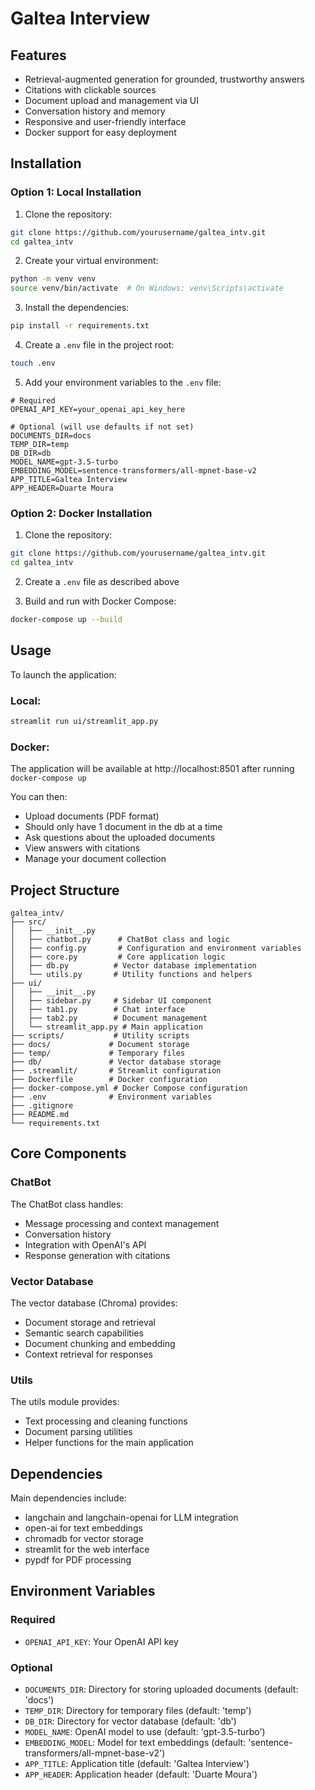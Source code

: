 # Galtea Interview

## Features

- Retrieval-augmented generation for grounded, trustworthy answers
- Citations with clickable sources
- Document upload and management via UI
- Conversation history and memory
- Responsive and user-friendly interface
- Docker support for easy deployment

## Installation

### Option 1: Local Installation

1. Clone the repository:
```sh
git clone https://github.com/yourusername/galtea_intv.git
cd galtea_intv
```

2. Create your virtual environment:
```sh
python -m venv venv
source venv/bin/activate  # On Windows: venv\Scripts\activate
```

3. Install the dependencies:
```sh
pip install -r requirements.txt
```

4. Create a `.env` file in the project root:
```sh
touch .env
```

5. Add your environment variables to the `.env` file:
```env
# Required
OPENAI_API_KEY=your_openai_api_key_here

# Optional (will use defaults if not set)
DOCUMENTS_DIR=docs
TEMP_DIR=temp
DB_DIR=db
MODEL_NAME=gpt-3.5-turbo
EMBEDDING_MODEL=sentence-transformers/all-mpnet-base-v2
APP_TITLE=Galtea Interview
APP_HEADER=Duarte Moura
```

### Option 2: Docker Installation

1. Clone the repository:
```sh
git clone https://github.com/yourusername/galtea_intv.git
cd galtea_intv
```

2. Create a `.env` file as described above

3. Build and run with Docker Compose:
```sh
docker-compose up --build
```

## Usage

To launch the application:

### Local:
```sh
streamlit run ui/streamlit_app.py
```

### Docker:
The application will be available at http://localhost:8501 after running `docker-compose up`

You can then:
- Upload documents (PDF format)
- Should only have 1 document in the db at a time
- Ask questions about the uploaded documents
- View answers with citations
- Manage your document collection

## Project Structure

```
galtea_intv/
├── src/
│   ├── __init__.py
│   ├── chatbot.py      # ChatBot class and logic
│   ├── config.py       # Configuration and environment variables
│   ├── core.py         # Core application logic
│   ├── db.py          # Vector database implementation
│   └── utils.py       # Utility functions and helpers
├── ui/
│   ├── __init__.py
│   ├── sidebar.py     # Sidebar UI component
│   ├── tab1.py        # Chat interface
│   ├── tab2.py        # Document management
│   └── streamlit_app.py # Main application
├── scripts/           # Utility scripts
├── docs/             # Document storage
├── temp/             # Temporary files
├── db/               # Vector database storage
├── .streamlit/       # Streamlit configuration
├── Dockerfile        # Docker configuration
├── docker-compose.yml # Docker Compose configuration
├── .env              # Environment variables
├── .gitignore
├── README.md
└── requirements.txt
```

## Core Components

### ChatBot
The ChatBot class handles:
- Message processing and context management
- Conversation history
- Integration with OpenAI's API
- Response generation with citations

### Vector Database
The vector database (Chroma) provides:
- Document storage and retrieval
- Semantic search capabilities
- Document chunking and embedding
- Context retrieval for responses

### Utils
The utils module provides:
- Text processing and cleaning functions
- Document parsing utilities
- Helper functions for the main application

## Dependencies

Main dependencies include:
- langchain and langchain-openai for LLM integration
- open-ai for text embeddings
- chromadb for vector storage
- streamlit for the web interface
- pypdf for PDF processing

## Environment Variables

### Required
- `OPENAI_API_KEY`: Your OpenAI API key

### Optional
- `DOCUMENTS_DIR`: Directory for storing uploaded documents (default: 'docs')
- `TEMP_DIR`: Directory for temporary files (default: 'temp')
- `DB_DIR`: Directory for vector database (default: 'db')
- `MODEL_NAME`: OpenAI model to use (default: 'gpt-3.5-turbo')
- `EMBEDDING_MODEL`: Model for text embeddings (default: 'sentence-transformers/all-mpnet-base-v2')
- `APP_TITLE`: Application title (default: 'Galtea Interview')
- `APP_HEADER`: Application header (default: 'Duarte Moura')

